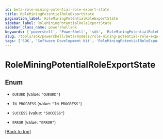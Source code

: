 ```yaml
---
id: beta-role-mining-potential-role-export-state
title: RoleMiningPotentialRoleExportState
pagination_label: RoleMiningPotentialRoleExportState
sidebar_label: RoleMiningPotentialRoleExportState
sidebar_class_name: powershellsdk
keywords: ['powershell', 'PowerShell', 'sdk', 'RoleMiningPotentialRoleExportState'] 
slug: /tools/sdk/powershell/beta/models/role-mining-potential-role-export-state
tags: ['SDK', 'Software Development Kit', 'RoleMiningPotentialRoleExportState']
---
```



# RoleMiningPotentialRoleExportState

## Enum


* `QUEUED` (value: `"QUEUED"`)

* `IN_PROGRESS` (value: `"IN_PROGRESS"`)

* `SUCCESS` (value: `"SUCCESS"`)

* `ERROR` (value: `"ERROR"`)


[[Back to top]](#) 

